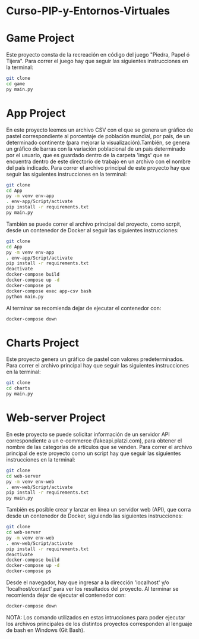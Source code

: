 # Curso-PIP-y-Entornos-Virtuales

# Game Project
Este proyecto consta de la recreación en código del juego "Piedra, Papel ó Tijera".
Para correr el juego hay que seguir las siguientes instrucciones en la terminal:

```sh
git clone
cd game
py main.py
```

# App Project
En este proyecto leemos un archivo CSV con el que se genera un gráfico de pastel correspondiente al porcentaje de población mundial, por país, de un determinado continente (para mejorar la visualización).También, se genera un gráfico de barras con la variación poblacional de un país determinado por el usuario, que es guardado dentro de la carpeta 'imgs' que se encuentra dentro de este directorio de trabajo en un archivo con el nombre del país indicado.
Para correr el archivo principal de este proyecto hay que seguir las siguientes instrucciones en la terminal:

```sh
git clone
cd App
py -m venv env-app
. env-app/Script/activate 
pip install -r requirements.txt
py main.py
```

También se puede correr el archivo principal del proyecto, como scrpit, desde un contenedor de Docker al seguir las siguientes instrucciones:

```sh
git clone
cd App
py -m venv env-app
. env-app/Script/activate 
pip install -r requirements.txt
deactivate
docker-compose build
docker-compose up -d
docker-compose ps
docker-compose exec app-csv bash
python main.py
```

Al terminar se recomienda dejar de ejecutar el contenedor con:

```sh
docker-compose down
```

# Charts Project 
Este proyecto genera un gráfico de pastel con valores predeterminados.
Para correr el archivo principal hay que seguir las siguientes instrucciones en la terminal:

```sh
git clone
cd charts
py main.py
```

# Web-server Project
En este proyecto se puede solicitar información de un servidor API correspondiente a un e-commerce (fakeapi.platzi.com), para obtener el nombre de las categorías de artículos que se venden.
Para correr el archivo principal de este proyecto como un script hay que seguir las siguientes instrucciones en la terminal:

```sh
git clone
cd web-server
py -m venv env-web
. env-web/Script/activate 
pip install -r requirements.txt
py main.py
```

También es posible crear y lanzar en línea un servidor web (API), que corra desde un contenedor de Docker, siguiendo las siguientes instrucciones:

```sh
git clone
cd web-server
py -m venv env-web
. env-web/Script/activate 
pip install -r requirements.txt
deactivate
docker-compose build
docker-compose up -d
docker-compose ps
```

Desde el navegador, hay que ingresar a la dirección 'localhost' y/o 'localhost/contact' para ver los resultados del proyecto. Al terminar se recomienda dejar de ejecutar el contenedor con:

```sh
docker-compose down
```

NOTA: Los comando utilizados en estas intrucciones para poder ejecutar los archivos principales de los distintos proyectos corresponden al lenguaje de bash en Windows (Git Bash).
